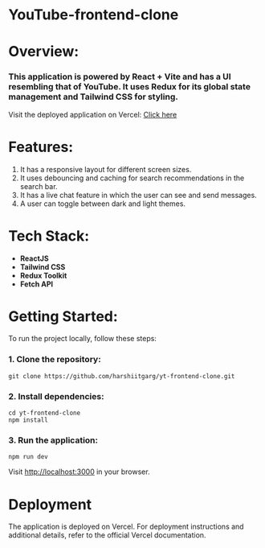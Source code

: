 # YouTube-frontend-clone

# Overview:
### This application is powered by React + Vite and has a UI resembling that of YouTube. It uses Redux for its global state management and Tailwind CSS for styling.

Visit the deployed application on Vercel: <a href="https://yt-frontend-clone.vercel.app/">Click here</a>

# Features:
1. It has a responsive layout for different screen sizes.
2. It uses debouncing and caching for search recommendations in the search bar.
3. It has a live chat feature in which the user can see and send messages.
4. A user can toggle between dark and light themes.

# Tech Stack: 
- **ReactJS**
- **Tailwind CSS**
- **Redux Toolkit**
- **Fetch API**

# Getting Started:
To run the project locally, follow these steps:
### 1. Clone the repository:
```
git clone https://github.com/harshiitgarg/yt-frontend-clone.git
```
### 2. Install dependencies:
```
cd yt-frontend-clone
npm install
```
### 3. Run the application:
```
npm run dev
```
Visit <a href="http://localhost:3000">http://localhost:3000</a> in your browser.
# Deployment
The application is deployed on Vercel. For deployment instructions and additional details, refer to the official Vercel documentation.
